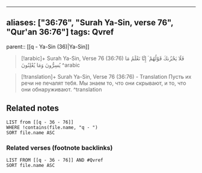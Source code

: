
---
aliases: ["36:76", "Surah Ya-Sin, verse 76", "Qur'an 36:76"]
tags: Qvref
---

parent:: [[q - Ya-Sin (36)|Ya-Sin]]

> [!arabic]+ Surah Ya-Sin, Verse 76 (36:76)
> <span class="quran-arabic">فَلَا يَحْزُنكَ قَوْلُهُمْ ۘ إِنَّا نَعْلَمُ مَا يُسِرُّونَ وَمَا يُعْلِنُونَ</span>
^arabic

> [!translation]+ Surah Ya-Sin, Verse 76 (36:76) - Translation
> Пусть их речи не печалят тебя. Мы знаем то, что они скрывают, и то, что они обнаруживают.
^translation



## Related notes
```dataview
LIST from [[q - 36 - 76]]
WHERE !contains(file.name, "q - ")
SORT file.name ASC
```

### Related verses (footnote backlinks)
```dataview
LIST FROM [[q - 36 - 76]] AND #Qvref
SORT file.name ASC
```

